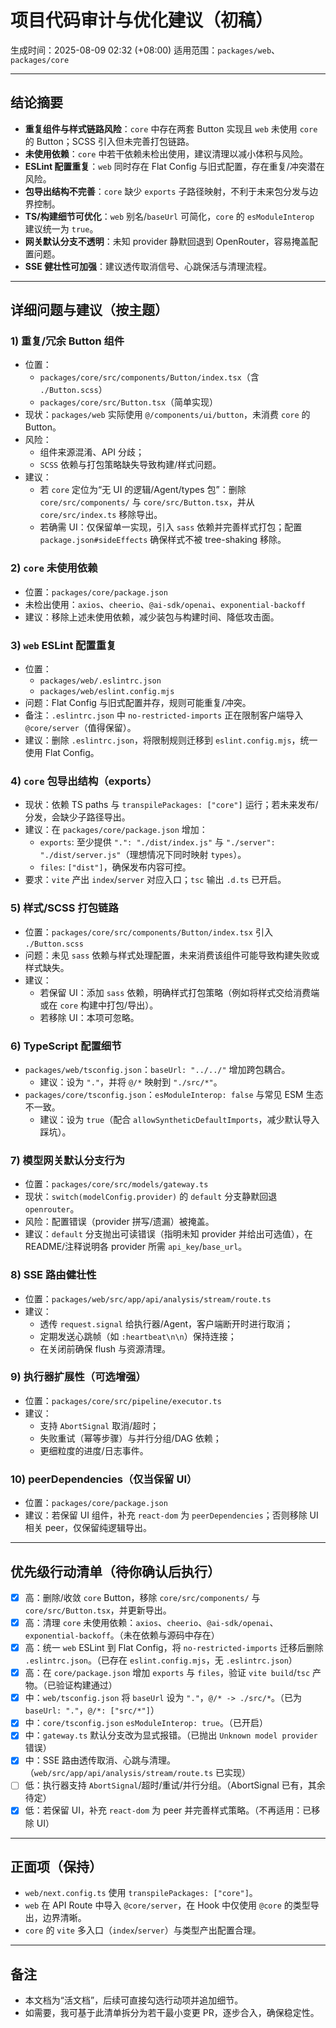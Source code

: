 # 项目代码审计与优化建议（初稿）

生成时间：2025-08-09 02:32 (+08:00)
适用范围：`packages/web`、`packages/core`

---

## 结论摘要

- __重复组件与样式链路风险__：`core` 中存在两套 Button 实现且 `web` 未使用 `core` 的 Button；SCSS 引入但未完善打包链路。
- __未使用依赖__：`core` 中若干依赖未检出使用，建议清理以减小体积与风险。
- __ESLint 配置重复__：`web` 同时存在 Flat Config 与旧式配置，存在重复/冲突潜在风险。
- __包导出结构不完善__：`core` 缺少 `exports` 子路径映射，不利于未来包分发与边界控制。
- __TS/构建细节可优化__：`web` 别名/`baseUrl` 可简化，`core` 的 `esModuleInterop` 建议统一为 `true`。
- __网关默认分支不透明__：未知 provider 静默回退到 OpenRouter，容易掩盖配置问题。
- __SSE 健壮性可加强__：建议透传取消信号、心跳保活与清理流程。

---

## 详细问题与建议（按主题）

### 1) 重复/冗余 Button 组件
- 位置：
  - `packages/core/src/components/Button/index.tsx`（含 `./Button.scss`）
  - `packages/core/src/Button.tsx`（简单实现）
- 现状：`packages/web` 实际使用 `@/components/ui/button`，未消费 `core` 的 Button。
- 风险：
  - 组件来源混淆、API 分歧；
  - `SCSS` 依赖与打包策略缺失导致构建/样式问题。
- 建议：
  - 若 `core` 定位为“无 UI 的逻辑/Agent/types 包”：删除 `core/src/components/` 与 `core/src/Button.tsx`，并从 `core/src/index.ts` 移除导出。
  - 若确需 UI：仅保留单一实现，引入 `sass` 依赖并完善样式打包；配置 `package.json#sideEffects` 确保样式不被 tree-shaking 移除。

### 2) `core` 未使用依赖
- 位置：`packages/core/package.json`
- 未检出使用：`axios`、`cheerio`、`@ai-sdk/openai`、`exponential-backoff`
- 建议：移除上述未使用依赖，减少装包与构建时间、降低攻击面。

### 3) `web` ESLint 配置重复
- 位置：
  - `packages/web/.eslintrc.json`
  - `packages/web/eslint.config.mjs`
- 问题：Flat Config 与旧式配置并存，规则可能重复/冲突。
- 备注：`.eslintrc.json` 中 `no-restricted-imports` 正在限制客户端导入 `@core/server`（值得保留）。
- 建议：删除 `.eslintrc.json`，将限制规则迁移到 `eslint.config.mjs`，统一使用 Flat Config。

### 4) `core` 包导出结构（exports）
- 现状：依赖 TS paths 与 `transpilePackages: ["core"]` 运行；若未来发布/分发，会缺少子路径导出。
- 建议：在 `packages/core/package.json` 增加：
  - `exports`: 至少提供 `".": "./dist/index.js"` 与 `"./server": "./dist/server.js"`（理想情况下同时映射 `types`）。
  - `files`: `["dist"]`，确保发布内容可控。
- 要求：`vite` 产出 `index`/`server` 对应入口；`tsc` 输出 `.d.ts` 已开启。

### 5) 样式/SCSS 打包链路
- 位置：`packages/core/src/components/Button/index.tsx` 引入 `./Button.scss`
- 问题：未见 `sass` 依赖与样式处理配置，未来消费该组件可能导致构建失败或样式缺失。
- 建议：
  - 若保留 UI：添加 `sass` 依赖，明确样式打包策略（例如将样式交给消费端或在 `core` 构建中打包/导出）。
  - 若移除 UI：本项可忽略。

### 6) TypeScript 配置细节
- `packages/web/tsconfig.json`：`baseUrl: "../../"` 增加跨包耦合。
  - 建议：设为 `"."`，并将 `@/*` 映射到 `"./src/*"`。
- `packages/core/tsconfig.json`：`esModuleInterop: false` 与常见 ESM 生态不一致。
  - 建议：设为 `true`（配合 `allowSyntheticDefaultImports`，减少默认导入踩坑）。

### 7) 模型网关默认分支行为
- 位置：`packages/core/src/models/gateway.ts`
- 现状：`switch(modelConfig.provider)` 的 `default` 分支静默回退 `openrouter`。
- 风险：配置错误（provider 拼写/遗漏）被掩盖。
- 建议：`default` 分支抛出可读错误（指明未知 provider 并给出可选值），在 README/注释说明各 provider 所需 `api_key`/`base_url`。

### 8) SSE 路由健壮性
- 位置：`packages/web/src/app/api/analysis/stream/route.ts`
- 建议：
  - 透传 `request.signal` 给执行器/Agent，客户端断开时进行取消；
  - 定期发送心跳帧（如 `:heartbeat\n\n`）保持连接；
  - 在关闭前确保 flush 与资源清理。

### 9) 执行器扩展性（可选增强）
- 位置：`packages/core/src/pipeline/executor.ts`
- 建议：
  - 支持 `AbortSignal` 取消/超时；
  - 失败重试（幂等步骤）与并行分组/DAG 依赖；
  - 更细粒度的进度/日志事件。

### 10) peerDependencies（仅当保留 UI）
- 位置：`packages/core/package.json`
- 建议：若保留 UI 组件，补充 `react-dom` 为 `peerDependencies`；否则移除 UI 相关 peer，仅保留纯逻辑导出。

---

## 优先级行动清单（待你确认后执行）

- [x] 高：删除/收敛 `core` Button，移除 `core/src/components/` 与 `core/src/Button.tsx`，并更新导出。
- [x] 高：清理 `core` 未使用依赖：`axios`、`cheerio`、`@ai-sdk/openai`、`exponential-backoff`。（未在依赖与源码中存在）
- [x] 高：统一 `web` ESLint 到 Flat Config，将 `no-restricted-imports` 迁移后删除 `.eslintrc.json`。（已存在 `eslint.config.mjs`，无 `.eslintrc.json`）
- [x] 高：在 `core/package.json` 增加 `exports` 与 `files`，验证 `vite build`/`tsc` 产物。（已验证构建通过）
- [x] 中：`web/tsconfig.json` 将 `baseUrl` 设为 `"."`，`@/* -> ./src/*`。（已为 `baseUrl: "."`，`@/*: ["src/*"]`）
- [x] 中：`core/tsconfig.json` `esModuleInterop: true`。（已开启）
- [x] 中：`gateway.ts` 默认分支改为显式报错。（已抛出 `Unknown model provider` 错误）
- [x] 中：SSE 路由透传取消、心跳与清理。（`web/src/app/api/analysis/stream/route.ts` 已实现）
- [ ] 低：执行器支持 `AbortSignal`/超时/重试/并行分组。（AbortSignal 已有，其余待定）
- [x] 低：若保留 UI，补充 `react-dom` 为 peer 并完善样式策略。（不再适用：已移除 UI）

---

## 正面项（保持）

- `web/next.config.ts` 使用 `transpilePackages: ["core"]`。
- `web` 在 API Route 中导入 `@core/server`，在 Hook 中仅使用 `@core` 的类型导出，边界清晰。
- `core` 的 `vite` 多入口（`index`/`server`）与类型产出配置合理。

---

## 备注

- 本文档为“活文档”，后续可直接勾选行动项并追加细节。
- 如需要，我可基于此清单拆分为若干最小变更 PR，逐步合入，确保稳定性。
